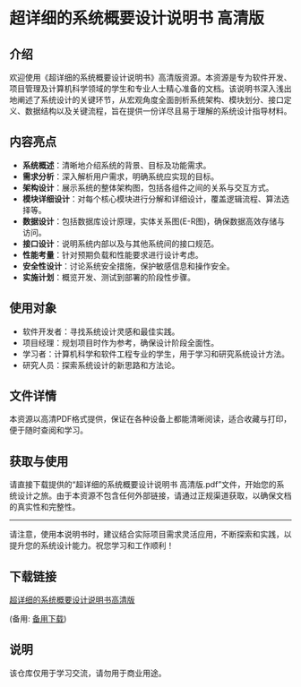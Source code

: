 # 超详细的系统概要设计说明书 高清版

## 介绍

欢迎使用《超详细的系统概要设计说明书》高清版资源。本资源是专为软件开发、项目管理及计算机科学领域的学生和专业人士精心准备的文档。该说明书深入浅出地阐述了系统设计的关键环节，从宏观角度全面剖析系统架构、模块划分、接口定义、数据结构以及关键流程，旨在提供一份详尽且易于理解的系统设计指导材料。

## 内容亮点

- **系统概述**：清晰地介绍系统的背景、目标及功能需求。
- **需求分析**：深入解析用户需求，明确系统应实现的目标。
- **架构设计**：展示系统的整体架构图，包括各组件之间的关系与交互方式。
- **模块详细设计**：对每个核心模块进行分解和详细设计，覆盖逻辑流程、算法选择等。
- **数据设计**：包括数据库设计原理，实体关系图(E-R图)，确保数据高效存储与访问。
- **接口设计**：说明系统内部以及与其他系统间的接口规范。
- **性能考量**：针对预期负载和性能要求进行设计考虑。
- **安全性设计**：讨论系统安全措施，保护敏感信息和操作安全。
- **实施计划**：概览开发、测试到部署的阶段性步骤。

## 使用对象

- 软件开发者：寻找系统设计灵感和最佳实践。
- 项目经理：规划项目时作为参考，确保设计阶段全面性。
- 学习者：计算机科学和软件工程专业的学生，用于学习和研究系统设计方法。
- 研究人员：探索系统设计的新思路和方法论。

## 文件详情

本资源以高清PDF格式提供，保证在各种设备上都能清晰阅读，适合收藏与打印，便于随时查阅和学习。

## 获取与使用

请直接下载提供的“超详细的系统概要设计说明书 高清版.pdf”文件，开始您的系统设计之旅。由于本资源不包含任何外部链接，请通过正规渠道获取，以确保文档的真实性和完整性。

---

请注意，使用本说明书时，建议结合实际项目需求灵活应用，不断探索和实践，以提升您的系统设计能力。祝您学习和工作顺利！

## 下载链接
[超详细的系统概要设计说明书高清版](https://pan.quark.cn/s/3b1187d49689) 

(备用: [备用下载](https://pan.baidu.com/s/17svFffXSiEIwZGAgq4rMpg?pwd=1234))

## 说明

该仓库仅用于学习交流，请勿用于商业用途。

